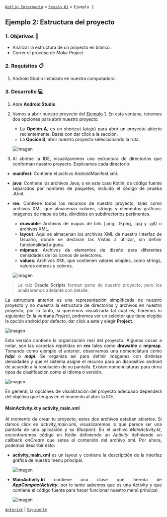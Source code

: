[`Kotlin Intermedio`](../../Readme.md) > [`Sesión 01`](../Readme.md) > `Ejemplo 2`

## Ejemplo 2: Estructura del proyecto

<div style="text-align: justify;">

### 1. Objetivos :dart:

- Analizar la estructura de un proyecto en blanco.
- Correr el proceso de _Make Project_

### 2. Requisitos :clipboard:

1. Android Studio Instalado en nuestra computadora.

### 3. Desarrollo :computer:

1. Abre __Android Studio__

2. Vamos a abrir nuestro proyecto del [Ejemplo 1](../Ejemplo-01). En esta ventana, tenemos dos opciones para abrir nuestro proyecto. 
	- La __Opción A__, es un shortcut (atajo) para abrir un proyecto abierto recientemente. Basta con dar click a la sección.
	- La __Opción B__, abrir nuestro proyecto seleccionando la ruta.

   ![imagen](images/01.png)
   
3. Al abrirse la IDE, visualizaremos una estructura de directorios que conforman nuestro proyecto. Explicamos cada directorio:

- **manifest**: Contiene el archivo AndroidManifest.xml.
- **java**: Contiene los archivos Java, o en este caso Kotlin, de código fuente separados por nombres de paquetes, incluido el código de prueba JUnit.
- **res**: Contiene todos los recursos de nuestro proyecto, tales como archivos XML que almacenan colores, strings y elementos gráficos: imágenes de mapa de bits, divididos en subdirectorios pertinentes.
	- **drawable**: Archivos de mapas de bits (.png, .9.png, .jpg y .gif) o archivos XML.
	- **layout**: Aquí se almacenan los archivos XML de nuestra Interfaz de Usuario, donde se declaran las Vistas a utilizar, sin definir funcionalidad alguna.
	- **mipmap**: Archivos de elementos de diseño para diferentes densidades de los íconos de selectores.
	- **values**: Archivos XML que contienen valores simples, como strings, valores enteros y colores.
	

   ![imagen](images/02.png)
   
> La raíz __Gradle Scripts__ forman parte de nuestro proyecto, pero los analizaremos adelante con detalle.
 
 La estructura anterior es una representación simplificada de nuestro proyecto y no muestra la estructura de directorios y archivos en nuestro proyecto, por lo tanto, si queremos visualizarla tal cual es, haremos lo siguiente: En la ventana _Project_, podremos ver un selector que tiene elegido la opción android por defecto, dar click a este y elegir __Project__.

   ![imagen](images/03.png)
   
Esta versión contiene la organización real del proyecto. Algunas cosas a notar, son las carpetas repetidas en ___res___ tales como __drawable__ o __mipmap__. Tomando como ejemplo el anterior, observamos una nomenclatura como ___hdpi___ o ___mdpi___. Se organiza así para definir imágenes con distintas densidades y que el sistema asigne el recurso para un dispositivo android de acuerdo a la resolución de su pantalla. Existen nomenclaturas para otros tipos de clasificación como el idioma o versión.

   ![imagen](images/04.png)
   
En general, la opciones de visualización del proyecto adecuado dependerá del objetivo que tengas en el momento al abrir la IDE.

#### MainActivity.kt y activity_main.xml

Al momento de crear tu proyecto, estos dos archivos estaban abiertos. Si damos click en _activity_main.xml_, visualizaremos lo que parece ser una pantalla de una aplicación y su _Blueprint_. En el archivo _MainActivity.kt_, encontraremos código en Kotlin definiendo un *Activity* definiendo un callback *onCreate* que setea el contenido del archivo xml. Por ahora, podemos describir esto:

- __activity_main.xml__ es un layout y contiene la descripción de la interfaz gráfica de nuestro menú principal.

   ![imagen](images/05.png)
   
- __MainActivity.kt__ contiene una clase que hereda de ___AppCompactActivity___, por lo tanto sabemos que es una Activity y que contiene el código fuente para hacer funcionar nuestro menú principal.

   ![imagen](images/06.png)


[`Anterior`](../Ejemplo-01/Readme.md) | [`Siguiente`](../Ejemplo-03/Readme.md)

</div>
